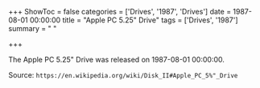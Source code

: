 +++
ShowToc = false
categories = ['Drives', '1987', 'Drives']
date = 1987-08-01 00:00:00
title = "Apple PC 5.25\" Drive"
tags = ['Drives', '1987']
summary = " "

+++

The Apple PC 5.25" Drive was released on 1987-08-01 00:00:00.

Source: `https://en.wikipedia.org/wiki/Disk_II#Apple_PC_5%"_Drive`


